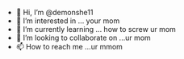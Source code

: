 - 👋 Hi, I’m @demonshe11
- 👀 I’m interested in ... your mom
- 🌱 I’m currently learning ... how to screw ur mom
- 💞️ I’m looking to collaborate on ...ur mom
- 📫 How to reach me ...ur mmom

<!---
demonshe11/demonshe11 is a ✨ special ✨ repository because its `README.md` (this file) appears on your GitHub profile.
You can click the Preview link to take a look at your changes.
--->

